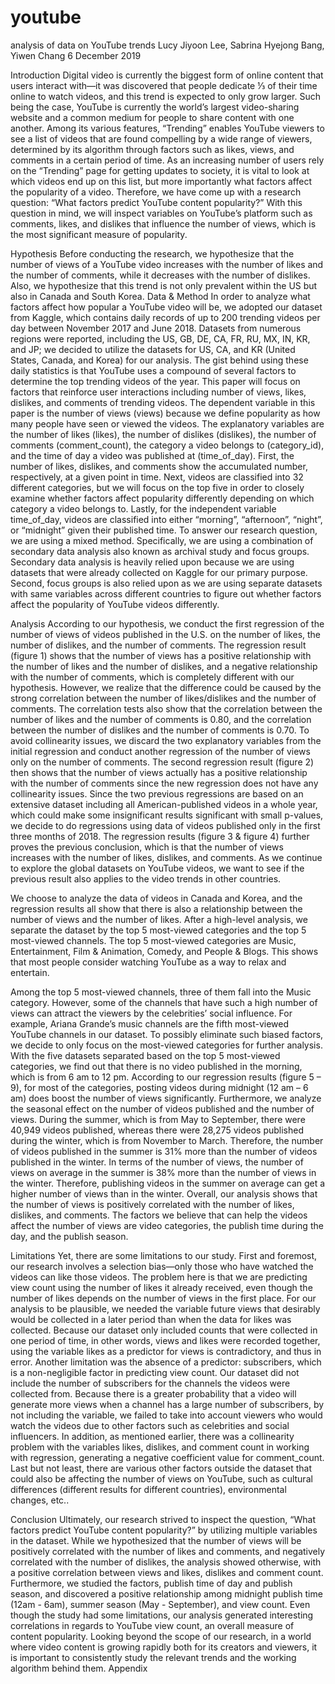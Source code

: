 # youtube
analysis of data on YouTube trends
Lucy Jiyoon Lee, Sabrina Hyejong Bang, Yiwen Chang
6 December 2019


Introduction
	Digital video is currently the biggest form of online content that users interact with—it was discovered that people dedicate ⅓ of their time online to watch videos, and this trend is expected to only grow larger. 
Such being the case, YouTube is currently the world’s largest video-sharing website and a common medium for people to share content with one another. Among its various features, “Trending” enables YouTube viewers to see a list of videos that are found compelling by a wide range of viewers, determined by its algorithm through factors such as likes, views, and comments in a certain period of time. As an increasing number of users rely on the “Trending” page for getting updates to society, it is vital to look at which videos end up on this list, but more importantly what factors affect the popularity of a video. Therefore, we have come up with a research question: “What factors predict YouTube content popularity?” With this question in mind, we will inspect variables on YouTube’s platform such as comments, likes, and dislikes that influence the number of views, which is the most significant measure of popularity. 

Hypothesis
Before conducting the research, we hypothesize that the number of views of a YouTube video increases with the number of likes and the number of comments, while it decreases with the number of dislikes. Also, we hypothesize that this trend is not only prevalent within the US but also in Canada and South Korea.
Data & Method
In order to analyze what factors affect how popular a YouTube video will be, we adopted our dataset from Kaggle, which contains daily records of up to 200 trending videos per day between November 2017 and June 2018. Datasets from numerous regions were reported, including the US, GB, DE, CA, FR, RU, MX, IN, KR, and JP; we decided to utilize the datasets for US, CA, and KR (United States, Canada, and Korea) for our analysis. The gist behind using these daily statistics is that YouTube uses a compound of several factors to determine the top trending videos of the year. 
This paper will focus on factors that reinforce user interactions including number of views, likes, dislikes, and comments of trending videos. The dependent variable in this paper is the number of views (views) because we define popularity as how many people have seen or viewed the videos. The explanatory variables are the number of likes (likes), the number of dislikes (dislikes), the number of comments (comment_count), the category a video belongs to (category_id), and the time of day a video was published at (time_of_day). First, the number of likes, dislikes, and comments show the accumulated number, respectively, at a given point in time. Next, videos are classified into 32 different categories, but we will focus on the top five in order to closely examine whether factors affect popularity differently depending on which category a video belongs to. Lastly, for the independent variable time_of_day, videos are classified into either “morning”, “afternoon”, “night”, or “midnight” given their published time.
	To answer our research question, we are using a mixed method. Specifically, we are using a combination of secondary data analysis also known as archival study and focus groups. Secondary data analysis is heavily relied upon because we are using datasets that were already collected on Kaggle for our primary purpose. Second, focus groups is also relied upon as we are using separate datasets with same variables across different countries to figure out whether factors affect the popularity of YouTube videos differently.

Analysis
	According to our hypothesis, we conduct the first regression of the number of views of videos published in the U.S. on the number of likes, the number of dislikes, and the number of comments. The regression result (figure 1) shows that the number of views has a positive relationship with the number of likes and the number of dislikes, and a negative relationship with the number of comments, which is completely different with our hypothesis. However, we realize that the difference could be caused by the strong correlation between the number of likes/dislikes and the number of comments. The correlation tests also show that the correlation between the number of likes and the number of comments is 0.80, and the correlation between the number of dislikes and the number of comments is 0.70. To avoid collinearity issues, we discard the two explanatory variables from the initial regression and conduct another regression of the number of views only on the number of comments. The second regression result (figure 2) then shows that the number of views actually has a positive relationship with the number of comments since the new regression does not have any collinearity issues. Since the two previous regressions are based on an extensive dataset including all American-published videos in a whole year, which could make some insignificant results significant with small p-values, we decide to do regressions using data of videos published only in the first three months of 2018. The regression results (figure 3 & figure 4) further proves the previous conclusion, which is that the number of views increases with the number of likes, dislikes, and comments. As we continue to explore the global datasets on YouTube videos, we want to see if the previous result also applies to the video trends in other countries.



We choose to analyze the data of videos in Canada and Korea, and the regression results all show that there is also a relationship between the number of views and the number of likes. After a high-level analysis, we separate the dataset by the top 5 most-viewed categories and the top 5 most-viewed channels. The top 5 most-viewed categories are Music, Entertainment, Film & Animation, Comedy, and People & Blogs. This shows that most people consider watching YouTube as a way to relax and entertain. 
 
Among the top 5 most-viewed channels, three of them fall into the Music category. However, some of the channels that have such a high number of views can attract the viewers by the celebrities’ social influence. For example, Ariana Grande’s music channels are the fifth most-viewed YouTube channels in our dataset. To possibly eliminate such biased factors, we decide to only focus on the most-viewed categories for further analysis. With the five datasets separated based on the top 5 most-viewed categories, we find out that there is no video published in the morning, which is from 6 am to 12 pm. According to our regression results (figure 5 – 9), for most of the categories, posting videos during midnight (12 am – 6 am) does boost the number of views significantly.
Furthermore, we analyze the seasonal effect on the number of videos published and the number of views. During the summer, which is from May to September, there were 40,949 videos published, whereas there were 28,275 videos published during the winter, which is from November to March. Therefore, the number of videos published in the summer is 31% more than the number of videos published in the winter. In terms of the number of views, the number of views on average in the summer is 38% more than the number of views in the winter. Therefore, publishing videos in the summer on average can get a higher number of views than in the winter. Overall, our analysis shows that the number of views is positively correlated with the number of likes, dislikes, and comments. The factors we believe that can help the videos affect the number of views are video categories, the publish time during the day, and the publish season. 

Limitations
	Yet, there are some limitations to our study. First and foremost, our research involves a selection bias—only those who have watched the videos can like those videos. The problem here is that we are predicting view count using the number of likes it already received, even though the number of likes depends on the number of views in the first place. For our analysis to be plausible, we needed the variable future views that desirably would be collected in a later period than when the data for likes was collected. Because our dataset only included counts that were collected in one period of time, in other words, views and likes were recorded together, using the variable likes as a predictor for views is contradictory, and thus in error. 
	Another limitation was the absence of a predictor: subscribers, which is a non-negligible factor in predicting view count. Our dataset did not include the number of subscribers for the channels the videos were collected from. Because there is a greater probability that a video will generate more views when a channel has a large number of subscribers, by not including the variable, we failed to take into account viewers who would watch the videos due to other factors such as celebrities and social influencers. 
	In addition, as mentioned earlier, there was a collinearity problem with the variables likes, dislikes, and comment count in working with regression, generating a negative coefficient value for comment_count.
Last but not least, there are various other factors outside the dataset that could also be affecting the number of views on YouTube, such as cultural differences (different results for different countries), environmental changes, etc.. 

Conclusion
	Ultimately, our research strived to inspect the question, “What factors predict YouTube content popularity?” by utilizing multiple variables in the dataset. While we hypothesized that the number of views will be positively correlated with the number of likes and comments, and negatively correlated with the number of dislikes, the analysis showed otherwise, with a positive correlation between views and likes, dislikes and comment count. Furthermore, we studied the factors, publish time of day and publish season, and discovered a positive relationship among midnight publish time (12am - 6am), summer season (May - September), and view count. Even though the study had some limitations, our analysis generated interesting correlations in regards to YouTube view count, an overall measure of content popularity. Looking beyond the scope of our research, in a world where video content is growing rapidly both for its creators and viewers,  it is important to consistently study the relevant trends and the working algorithm behind them. 
Appendix


